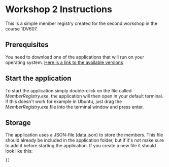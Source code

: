 # Workshop 2 Instructions

This is a simple member registry created for the second workshop in the course 1DV607.

## Prerequisites

You need to download one of the applications that will run on your operating system. [Here is a link to the available versions](https://drive.google.com/drive/folders/12NIhRDNUtfFcx1tmsSPuYMdQtHc2Uace?usp=sharing)

## Start the application

To start the application simply double-click on the file called *MemberRegistry.exe*, the application will then open in your default terminal. If this doesn't work for example in Ubuntu, just drag the *MemberRegistry.exe* file into the terminal window and press enter.

## Storage

The application uses a JSON-file (data.json) to store the members. This file should already be included in the application folder, but if it's not make sure to add it before starting the application. If you create a new file it should look like this:

```
[]
```